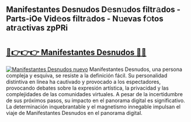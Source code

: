 ## Manifestantes Desnudos D𝚎sn𝚞dos filtr𝚊dos - Parts-iOe Vid𝚎os filtr𝚊dos - N𝚞evas f𝚘tos atr𝚊ctivas zpPRi

# <h2><a href="http://mb0mvl.tromn.icu/?c=Manifestantes+Desnudos">🔗👉👉👉 Manifestantes Desnudos 🔗🔗</a></h2>

[![Manifestantes Desnudos nuevo](https://i.imgur.com/pEAQMta.gif)](http://mb0mvl.tromn.icu/?c=Manifestantes+Desnudos)
Manifestantes Desnudos, una persona compleja y esquiva, se resiste a la definición fácil. Su personalidad distintiva en línea ha cautivado y provocado a los espectadores, provocando debates sobre la expresión artística, la privacidad y las complejidades de las comunidades virtuales. A pesar de la incertidumbre de sus próximos pasos, su impacto en el panorama digital es significativo. La determinación inquebrantable y el magnetismo innegable impulsan el viaje de Manifestantes Desnudos en el panorama digital.
